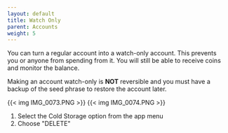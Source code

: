 ```yaml
---
layout: default
title: Watch Only
parent: Accounts
weight: 5
---
```


You can turn a regular account into a watch-only account. This prevents
you or anyone from spending from it. You will still be able to receive coins
and monitor the balance.

Making an account watch-only is **NOT** reversible and you must have a backup
of the seed phrase to restore the account later.


{{< img IMG_0073.PNG >}}
{{< img IMG_0074.PNG >}}

1. Select the Cold Storage option from the app menu
2. Choose "DELETE" 